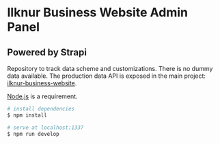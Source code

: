 # Ilknur Business Website Admin Panel

## Powered by Strapi

Repository to track data scheme and customizations. There is no dummy data available. The production data API is exposed in the main project: [ilknur-business-website](https://github.com/bilgekeremsever/ilknur-business-website). 

[Node.js](#https://nodejs.org/en/) is a requirement.

```bash
# install dependencies
$ npm install

# serve at localhost:1337
$ npm run develop
```
